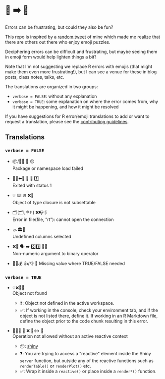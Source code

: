 # 😤 ➡️ 🤣

Errors can be frustrating, but could they also be fun?

This repo is inspired by a [random tweet](https://twitter.com/minebocek/status/1035377949036486656) of mine which made me realize that there are others out there who enjoy emoji puzzles.

Deciphering errors can be difficult and frustrating, but maybe seeing them in emoji form would help lighten things a bit?

Note that I'm not suggesting we replace R errors with emojis (that might make them even more frustrating!), but I can see a venue for these in blog posts, class notes, talks, etc.

The translations are organized in two groups:

- `verbose = FALSE`: without any explanation
- `verbose = TRUE`: some explanation on where the error comes from, why it might be happening, and how it might be resolved

If you have suggestions for R error/emoji translations to add or want to request a translation, please see the [contributing guidelines](CONTRIBUTE.md).

## Translations

### `verbose = FALSE`

- 📦/📛🌌 🚚 ☹️  
Package or namespace load failed

- 🚶‍♂️⬅️🚪  🔱  👑  1️⃣  
Exited with status 1

- 💡 ⌨️ 𝍏 ❌🔪  
Object of type closure is not subsettable

- 🗂(🗂, ®️✝️) ❌📭🖇  
Error in file(file, “rt”): cannot open the connection

- 🌫️🏛️🔘  
Undefined columns selected

- ❌🔢 🗣 ➡️ 0️⃣1️⃣ 👩‍⚕️  
Non-numeric argument to binary operator

- 🤷‍♀️💰 👍/👎 🍞
Missing value where TRUE/FALSE needed

### `verbose = TRUE`

- 💡❌🕵️‍♀️  
Object not found
    - ❓: Object not defined in the active workspace.
    - ✅: If working in the console, check your environment tab, and if the object is not listed there, define it. If working in an R Markdown file, define the object prior to the code chunk resulting in this error.

- 👩‍⚕️🔪 🚫 ❌ 🏃‍↔️ 📖  
Operation not allowed without an active reactive context
    - 📦: [shiny](http://shiny.rstudio.com/)
    - ❓: You are trying to access a "reactive" element inside the Shiny `server` function, but outside any of the reactive functions such as `renderTable()` or `renderPlot()` etc.
    - ✅: Wrap it inside a `reactive()` or place inside a `render*()` function.
